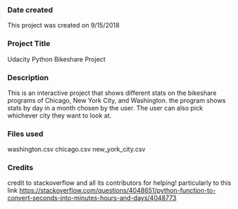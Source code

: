 ### Date created
This project was created on 9/15/2018

### Project Title
Udacity Python Bikeshare Project

### Description
This is an interactive project that shows different stats on the bikeshare programs of Chicago, New York City, and Washington.
the program shows stats by day in a month chosen by the user. The user can also pick whichever city they want to look at.

### Files used
washington.csv
chicago.csv
new_york_city.csv

### Credits
credit to stackoverflow and all its contributors for helping!
particularly to this link https://stackoverflow.com/questions/4048651/python-function-to-convert-seconds-into-minutes-hours-and-days/4048773

